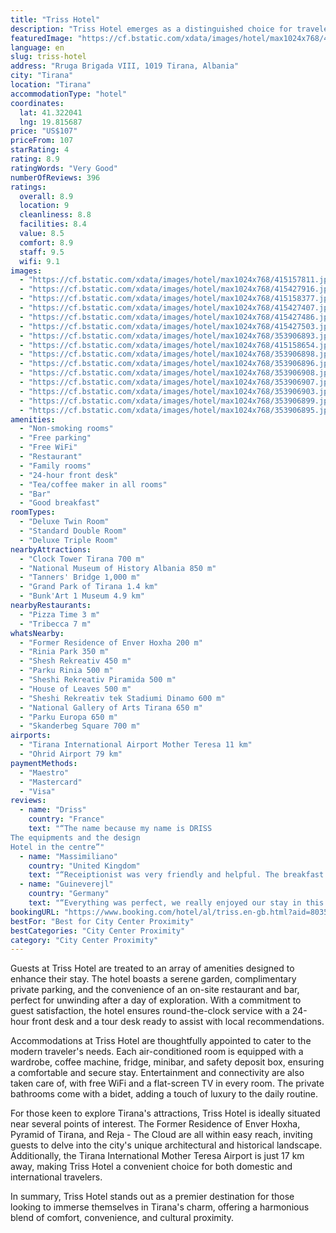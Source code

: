 ```yaml
---
title: "Triss Hotel"
description: "Triss Hotel emerges as a distinguished choice for travelers seeking a blend of comfort and convenience in the heart of Tirana."
featuredImage: "https://cf.bstatic.com/xdata/images/hotel/max1024x768/415157811.jpg?k=0bd847fbba1d6e7218b0f497f42578d01c4f156ad729e90b755f7f57a40043a5&o=&hp=1"
language: en
slug: triss-hotel
address: "Rruga Brigada VIII, 1019 Tirana, Albania"
city: "Tirana"
location: "Tirana"
accommodationType: "hotel"
coordinates:
  lat: 41.322041
  lng: 19.815687
price: "US$107"
priceFrom: 107
starRating: 4
rating: 8.9
ratingWords: "Very Good"
numberOfReviews: 396
ratings:
  overall: 8.9
  location: 9
  cleanliness: 8.8
  facilities: 8.4
  value: 8.5
  comfort: 8.9
  staff: 9.5
  wifi: 9.1
images:
  - "https://cf.bstatic.com/xdata/images/hotel/max1024x768/415157811.jpg?k=0bd847fbba1d6e7218b0f497f42578d01c4f156ad729e90b755f7f57a40043a5&o=&hp=1"
  - "https://cf.bstatic.com/xdata/images/hotel/max1024x768/415427916.jpg?k=c58b263cdb19deae6e947b201b1794f23813196737e3b75e644ed94340f7c469&o=&hp=1"
  - "https://cf.bstatic.com/xdata/images/hotel/max1024x768/415158377.jpg?k=e2f20cd7e57897d52c134ccae4d136d593b63ac9ebd1a56db604b8da120832f9&o=&hp=1"
  - "https://cf.bstatic.com/xdata/images/hotel/max1024x768/415427407.jpg?k=918cc063140434d5d62653205f99ce65cd5b3f979650a1d77a649e83a3d2e8c1&o=&hp=1"
  - "https://cf.bstatic.com/xdata/images/hotel/max1024x768/415427486.jpg?k=255fd2c3bfa4e950eb75d77b703a4037eba7d0d5dcff1b488cd58c798c3ff197&o=&hp=1"
  - "https://cf.bstatic.com/xdata/images/hotel/max1024x768/415427503.jpg?k=5a1d6552bd48e12b7c16329e6fc01ff9c9b89f609c0e818ad7a3710d66e63e58&o=&hp=1"
  - "https://cf.bstatic.com/xdata/images/hotel/max1024x768/353906893.jpg?k=f5b7482421102dca0a0b25656983f816d3a555f2e282c76d9ec05c79c864ea60&o=&hp=1"
  - "https://cf.bstatic.com/xdata/images/hotel/max1024x768/415158654.jpg?k=3b8de2ef1f45cd1dea8010754ca108359202a55d55c23fa3c02046a6edbea391&o=&hp=1"
  - "https://cf.bstatic.com/xdata/images/hotel/max1024x768/353906898.jpg?k=b16af797902084f0c5117cccb79ef2fe37adb6ceed385af3703a67deedc3cfaf&o=&hp=1"
  - "https://cf.bstatic.com/xdata/images/hotel/max1024x768/353906896.jpg?k=2a1f785fd73ae6907dcc4406114cecc7e0833be3521fd8d21f25b7bc546e8b60&o=&hp=1"
  - "https://cf.bstatic.com/xdata/images/hotel/max1024x768/353906908.jpg?k=db7895da0565dc545429382c1c5fcb9f637f910b034dc9e7d043e4a2a4717422&o=&hp=1"
  - "https://cf.bstatic.com/xdata/images/hotel/max1024x768/353906907.jpg?k=c8c0af3fbfc59daae4a01ff15efeb8390874e62dd7db0ecc98ae41c34a3bf1a0&o=&hp=1"
  - "https://cf.bstatic.com/xdata/images/hotel/max1024x768/353906903.jpg?k=c2e24774298db2d86f073d0ecce3ee1f5d503967f02f72078e7a8ce221b31b48&o=&hp=1"
  - "https://cf.bstatic.com/xdata/images/hotel/max1024x768/353906899.jpg?k=04f2ea296e54fd70a44b823f989616f8f10171fc9151b6a70101786a2fb922f6&o=&hp=1"
  - "https://cf.bstatic.com/xdata/images/hotel/max1024x768/353906895.jpg?k=6c46c57ca6447a4b1a1703679c2f926cb526313029e7620a5295aa3375c3f85b&o=&hp=1"
amenities:
  - "Non-smoking rooms"
  - "Free parking"
  - "Free WiFi"
  - "Restaurant"
  - "Family rooms"
  - "24-hour front desk"
  - "Tea/coffee maker in all rooms"
  - "Bar"
  - "Good breakfast"
roomTypes:
  - "Deluxe Twin Room"
  - "Standard Double Room"
  - "Deluxe Triple Room"
nearbyAttractions:
  - "Clock Tower Tirana 700 m"
  - "National Museum of History Albania 850 m"
  - "Tanners' Bridge 1,000 m"
  - "Grand Park of Tirana 1.4 km"
  - "Bunk'Art 1 Museum 4.9 km"
nearbyRestaurants:
  - "Pizza Time 3 m"
  - "Tribecca 7 m"
whatsNearby:
  - "Former Residence of Enver Hoxha 200 m"
  - "Rinia Park 350 m"
  - "Shesh Rekreativ 450 m"
  - "Parku Rinia 500 m"
  - "Sheshi Rekreativ Piramida 500 m"
  - "House of Leaves 500 m"
  - "Sheshi Rekreativ tek Stadiumi Dinamo 600 m"
  - "National Gallery of Arts Tirana 650 m"
  - "Parku Europa 650 m"
  - "Skanderbeg Square 700 m"
airports:
  - "Tirana International Airport Mother Teresa 11 km"
  - "Ohrid Airport 79 km"
paymentMethods:
  - "Maestro"
  - "Mastercard"
  - "Visa"
reviews:
  - name: "Driss"
    country: "France"
    text: "“The name because my name is DRISS
The equipments and the design
Hotel in the centre”"
  - name: "Massimiliano"
    country: "United Kingdom"
    text: "“Receiptionist was very friendly and helpful. The breakfast was also very good.”"
  - name: "Guineverejl"
    country: "Germany"
    text: "“Everything was perfect, we really enjoyed our stay in this beautiful hotel. The staff was very friendly and we felt warmly welcome. Our room was very clean and we had lots of bathroom utensils, water etc. The breakfast was delicious. We walked...”"
bookingURL: "https://www.booking.com/hotel/al/triss.en-gb.html?aid=8035640"
bestFor: "Best for City Center Proximity"
bestCategories: "City Center Proximity"
category: "City Center Proximity"
---
```


Guests at Triss Hotel are treated to an array of amenities designed to enhance their stay. The hotel boasts a serene garden, complimentary private parking, and the convenience of an on-site restaurant and bar, perfect for unwinding after a day of exploration. With a commitment to guest satisfaction, the hotel ensures round-the-clock service with a 24-hour front desk and a tour desk ready to assist with local recommendations.

Accommodations at Triss Hotel are thoughtfully appointed to cater to the modern traveler's needs. Each air-conditioned room is equipped with a wardrobe, coffee machine, fridge, minibar, and safety deposit box, ensuring a comfortable and secure stay. Entertainment and connectivity are also taken care of, with free WiFi and a flat-screen TV in every room. The private bathrooms come with a bidet, adding a touch of luxury to the daily routine.

For those keen to explore Tirana's attractions, Triss Hotel is ideally situated near several points of interest. The Former Residence of Enver Hoxha, Pyramid of Tirana, and Reja - The Cloud are all within easy reach, inviting guests to delve into the city's unique architectural and historical landscape. Additionally, the Tirana International Mother Teresa Airport is just 17 km away, making Triss Hotel a convenient choice for both domestic and international travelers.

In summary, Triss Hotel stands out as a premier destination for those looking to immerse themselves in Tirana's charm, offering a harmonious blend of comfort, convenience, and cultural proximity.